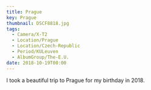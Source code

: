 ```yaml
---
title: Prague
key: Prague
thumbnail: DSCF8818.jpg
tags:
  - Camera/X-T2
  - Location/Prague
  - Location/Czech-Republic
  - Period/KULeuven
  - AlbumGroup/The-E.U.
date: 2018-10-19T00:00
---
```

I took a beautiful trip to Prague for my birthday in 2018.
